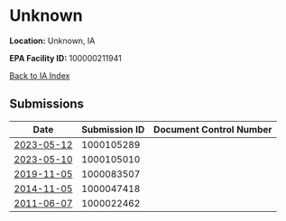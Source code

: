 # Unknown

**Location:** Unknown, IA

**EPA Facility ID:** 100000211941

[Back to IA Index](../../index.md)

## Submissions

| Date | Submission ID | Document Control Number |
|------|--------------|-------------------------|
| [2023-05-12](submissions/1000105289.md) | 1000105289 |  |
| [2023-05-10](submissions/1000105010.md) | 1000105010 |  |
| [2019-11-05](submissions/1000083507.md) | 1000083507 |  |
| [2014-11-05](submissions/1000047418.md) | 1000047418 |  |
| [2011-06-07](submissions/1000022462.md) | 1000022462 |  |
